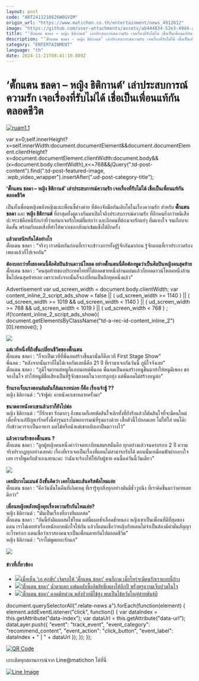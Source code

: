 ```yaml
---
layout: post
code: "ART2411210826W0GVIM"
origin_url: "https://www.matichon.co.th/entertainment/news_4912012"
image: "https://github.com/user-attachments/assets/ab444834-52e3-49d4-aa7a-0ff7675b7024"
title: "‘ตั๊กแตน ชลดา – หญิง ธิติกานต์’ เล่าประสบการณ์ความรัก เจอเรื่องที่รับไม่ได้ เชื่อเป็นเพื่อนแท้กันตลอดชีวิต"
description: "‘ตั๊กแตน ชลดา - หญิง ธิติกานต์’ เล่าประสบการณ์ความรัก เจอเรื่องที่รับไม่ได้ เชื่อเป็นเพื่อนตายกันตลอดชีวิต"
category: "ENTERTAINMENT"
language: "th"
date: 2024-11-21T08:41:10.889Z
---
```


# ‘ตั๊กแตน ชลดา – หญิง ธิติกานต์’ เล่าประสบการณ์ความรัก เจอเรื่องที่รับไม่ได้ เชื่อเป็นเพื่อนแท้กันตลอดชีวิต

[![](https://www.matichon.co.th/wp-content/uploads/2024/11/ruam1.1.jpg "ruam1.1")](https://www.matichon.co.th/wp-content/uploads/2024/11/ruam1.1.jpg)

var x=0;self.innerHeight?x=self.innerWidth:document.documentElement&&document.documentElement.clientHeight?x=document.documentElement.clientWidth:document.body&&(x=document.body.clientWidth),x<=768&&jQuery(".td-post-content").find(".td-post-featured-image, .wpb\_video\_wrapper").insertAfter(".ud-post-category-title");

**‘ตั๊กแตน ชลดา – หญิง ธิติกานต์’ เล่าประสบการณ์ความรัก เจอเรื่องที่รับไม่ได้ เชื่อเป็นเพื่อนแท้กันตลอดชีวิต**

เป็นทั้งเพื่อนหญิงพลังหญิงและเพื่อนซี้ต่างค่าย ที่ต้องจับมือกันเติบโตในเรื่องความรัก สำหรับ **ตั๊กแตน ชลดา** และ **หญิง ธิติกานต์** ที่ล่าสุดทั้งคู่ควงกันมาเปิดใจถึงประสบการณ์ความรัก ที่อีกคนยิ่งกว่าหนีเสือปะจระเข้คือหนีรักเก่าที่ว่าแย่มาเจอรักใหม่ที่แย่กว่า และอีกคนที่ต้องเจอรักแย่ๆ ทิ่มแทงใจ จนเกือบจะคิดสั้น พร้อมกับเผยสิ่งที่ทำให้พวกเธอกลับมาเข้มแข็งได้อีกครั้ง

**แล้วมาสนิทกันได้อย่างไร**  
ตั๊กแตน ชลดา : “จริงๆ เราสนิทกันก่อนที่เราจะเข้าวงการทั้งคู่รู้จักกันมาก่อน รู้จักตอนที่เราประกวดร้องเพลงแล้วก็ไปเจอกัน”

**ต้องบอกว่าทั้งสองคนนี้คือศิลปินล้านดาวน์โหลด อย่างตั๊กแตนนี่คือต้องพูดว่าเป็นศิลปินหญิงคนสุดท้าย**  
ตั๊กแตน ชลดา : “คนสุดท้ายของประเทศไทยที่ได้ยอดขายหนึ่งล้านแผ่นแล้วก็ยอดดาวน์โหลดหนึ่งล้านขึ้นไปคนสุดท้ายเลย เพราะหลังจากนั้นก็จะเปลี่ยนเป็นอีกยุคหนึ่งแล้ว”

Advertisement var ud\_screen\_width = document.body.clientWidth; var content\_inline\_2\_script\_ads\_show = false || ( ud\_screen\_width >= 1140 ) || ( ud\_screen\_width >= 1019 && ud\_screen\_width < 1140 ) || ( ud\_screen\_width >= 768 && ud\_screen\_width < 1019 ) || ( ud\_screen\_width < 768 ) ; if(!content\_inline\_2\_script\_ads\_show){ document.getElementsByClassName("td-a-rec-id-content\_inline\_2")\[0\].remove(); }

![](https://www.matichon.co.th/wp-content/uploads/2024/11/ruam2-1.jpg)

**แต่เวทีหนึ่งที่ถึงขั้นเปลี่ยนชีวิตของตั๊กแตน**  
ตั๊กแตน ชลดา : “ก็จะเป็นเวทีที่พี่ฉอดสร้างขึ้นมานั่นก็คือเวที First Stage Show”  
พี่ฉอด : “หลังจากนั้นเราก็ไม่ได้เจอกันเลยนี่คือ 21 ปี ที่เรามาเจอกันวันนี้ ภูมิใจจังเลย”  
ตั๊กแตน ชลดา : “ภูมิใจมากแต่หนูก็แอบนอยด์พี่ฉอด พี่ฉอดเป็นคนสร้างหนูขึ้นมาทำให้หนูมีเพลง ขอจองในใจ ทำให้หนูมีชื่อเสียงเป็นที่รู้จักของคนในวงการลูกทุ่ง แต่พี่ฉอดไม่สร้างหนูต่อ”

**รักแรงเจ็บแรงตอนล้มมันก็ล้มแรงหน่อย ก็คือ เรื่องเจ้าชู้ ??**  
หญิง ธิติกานต์ : “เจ้าชู้ค่ะ คาหนังคาเขาหลายครั้งมา”

**ขนาดคาหนังคาเขาแล้วเราก็ยังไปต่อ**  
หญิง ธิติกานต์ : “ก็รักเขา รักมากๆ ถึงขนาดก็เลยตัดสินใจเลิกทั้งที่ยังรักแล้วก็ตัดสินใจที่จะมีคนใหม่เพื่อที่จะแก้ปัญหารักครั้งนี้คำรุนแรงไม่พออารมณ์ที่รุนแรงด้วย เสื้อตัวนี้ไปถอดเลย ไม่ให้ใส่ บนโต๊ะกับข้าวควรจะเป็นอาหาร ผลไม้หรือน้ำแต่เขากลับเอาปืนมาวางไว้”

**แล้วความรักของตั๊กแตน ?**  
ตั๊กแตน ชลดา : “ลูกผู้หญิงคนหนึ่งคำว่าจดทะเบียนสมรสนั่นคือ ทุกอย่างแล้วจนครบรอบ 2 ปี ความจริงปรากฏทุกอย่างเลยค่ะ เรื่องที่เราเจอเป็นเรื่องที่แตนไม่สามารถรับได้ ตอนนั้นเหมือนฟ้าผ่ากลางใจเลย เราก็พูดกับตัวเองเลยนะคะ ว่าฉันจะร้องไห้ให้กับผู้ชาย คนนี้แค่วันนี้วันเดียว”

![](https://www.matichon.co.th/wp-content/uploads/2024/11/ruam.jpg)

**เคยมีบางโมเมนต์ ถึงขั้นคิดว่า เคยไปแตะเส้นคริสตัลไหมเอ่ย**  
ตั๊กแตน ชลดา : “คือวันนั้นในคืนที่เกิดเหตุ ที่เรารู้ทุกสิ่งทุกอย่างมันมีชั่ววูบนึง ที่เราคิดขึ้นมาว่าตายเลยดีกว่า”

**เพื่อนหญิงพลังหญิงคุยเรื่องความรักกันไหมเอ่ย?**  
หญิง ธิติกานต์ : “มันเป็นเรื่องที่บางทีแผลสด”  
ตั๊กแตน ชลดา : “อันนี้ยังดีแผลสดใช่ไหม แต่นี่แผลช้ำเลือดช้ำหนอง หญิงเขาเป็นเพื่อนที่ดีที่สุดของแตน เราไม่เคยทำเรื่องหนักอกหนักใจให้กัน แล้วก็แตนเชื่อว่าหญิงกับแตนไม่จำเป็นต้องมีคำมั่นสัญญาอะไรหรอก แตนเชื่อว่าเราสองคนจะเป็นเพื่อนตายกันไปตลอดชีวิต”  
หญิง ธิติกานต์ : “เราไม่พูดเยอะรักแก”

![](https://www.matichon.co.th/wp-content/uploads/2024/11/ruam3.jpg)

#### ข่าวที่เกี่ยวข้อง

*   [![](https://www.matichon.co.th/wp-content/uploads/2023/09/web14.34.50.png)เมื่อเห็น ‘เอ ศุภชัย’ เจิมรถให้ ‘ตั๊กแตน ชลดา’ คนก็ถาม เมื่อไหร่จะมีคนรักเราแบบนี้บ้าง](https://www.matichon.co.th/entertainment/news_4201887)
*   [![](https://www.matichon.co.th/wp-content/uploads/2023/09/web120.21.38.png)‘ตั๊กแตน ชลดา’ น้ำตาแตก แฟนคลับซื้อลิขสิทธิ์เพลงให้อีกปี พรั่งพรูความเจ็บปวดในใจ](https://www.matichon.co.th/entertainment/news_4199531)
*   [![](https://www.matichon.co.th/wp-content/uploads/2023/08/2-92.jpg)‘ตั๊กแตน ชลดา’ แอดมิทด่วน หลังป่วยมีไข้สูง พบเป็นไข้หวัดใหญ่สายพันธุ์บี](https://www.matichon.co.th/entertainment/news_4133011)

document.querySelectorAll(".relate-news a").forEach(function(element) { element.addEventListener("click", function() { var dataIndex = this.getAttribute("data-index"); var dataUrl = this.getAttribute("data-url"); dataLayer.push({ "event": "track\_event", "event\_category": "recommend\_content", "event\_action": "click\_button", "event\_label": dataIndex + " | " + dataUrl }); }); });

[![QR Code](https://www.matichon.co.th/wp-content/uploads/2023/07/wob1371z.jpg)](https://lin.ee/ht0nDxX)

เกาะติดทุกสถานการณ์จาก Line@matichon ได้ที่นี่

[![Line Image](https://www.matichon.co.th/wp-content/uploads/2023/07/th.png)](https://lin.ee/ht0nDxX)